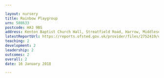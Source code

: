 ```yaml
---

layout: nursery
title: Rainbow Playgroup
urn: 508633
postcode: HA3 9BS
address: Kenton Baptist Church Hall, Streatfield Road, Harrow, Middlesex, HA3 9BS
latestReportUrl: https://reports.ofsted.gov.uk/provider/files/2752419/urn/508633.pdf
teaching: 2
development: 2
leadership: 2
outcomes: 2
overall: 2
date: 16 January 2018

---
```

